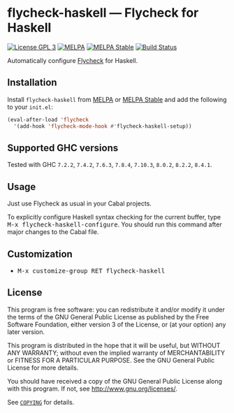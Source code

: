 flycheck-haskell — Flycheck for Haskell
=======================================

[![License GPL 3][badge-license]][copying]
[![MELPA][badge-melpa]](http://melpa.org/#/flycheck-haskell)
[![MELPA Stable][badge-melpa-stable]](http://stable.melpa.org/#/flycheck-haskell)
[![Build Status][badge-travis]](https://travis-ci.org/flycheck/flycheck-haskell)

Automatically configure [Flycheck][] for Haskell.

Installation
------------

Install `flycheck-haskell` from [MELPA][] or [MELPA Stable][] and add the
following to your `init.el`:

```cl
(eval-after-load 'flycheck
  '(add-hook 'flycheck-mode-hook #'flycheck-haskell-setup))
```

Supported GHC versions
----------------------

Tested with GHC `7.2.2`, `7.4.2`, `7.6.3`, `7.8.4`, `7.10.3`, `8.0.2`, `8.2.2`, `8.4.1`.

Usage
-----

Just use Flycheck as usual in your Cabal projects.

To explicitly configure Haskell syntax checking for the current buffer, type
<kbd>M-x flycheck-haskell-configure</kbd>.  You should run this command after
major changes to the Cabal file.

Customization
-------------

- <kbd>M-x customize-group RET flycheck-haskell</kbd>

License
-------

This program is free software: you can redistribute it and/or modify it under
the terms of the GNU General Public License as published by the Free Software
Foundation, either version 3 of the License, or (at your option) any later
version.

This program is distributed in the hope that it will be useful, but WITHOUT ANY
WARRANTY; without even the implied warranty of MERCHANTABILITY or FITNESS FOR A
PARTICULAR PURPOSE.  See the GNU General Public License for more details.

You should have received a copy of the GNU General Public License along with
this program.  If not, see http://www.gnu.org/licenses/.

See [`COPYING`][copying] for details.

[badge-license]: https://img.shields.io/badge/license-GPL_3-green.svg?dummy
[COPYING]: https://github.com/flycheck/flycheck-haskell/blob/master/COPYING
[badge-melpa]: http://melpa.org/packages/flycheck-haskell-badge.svg
[badge-melpa-stable]: http://stable.melpa.org/packages/flycheck-haskell-badge.svg
[badge-travis]: https://travis-ci.org/flycheck/flycheck-haskell.svg?branch=master
[Flycheck]: https://www.flycheck.org
[Cask]: https://github.com/cask/cask
[MELPA]: http://melpa.org
[MELPA Stable]: http://stable.melpa.org
